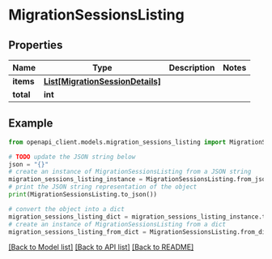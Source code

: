 # MigrationSessionsListing


## Properties

Name | Type | Description | Notes
------------ | ------------- | ------------- | -------------
**items** | [**List[MigrationSessionDetails]**](MigrationSessionDetails.md) |  | 
**total** | **int** |  | 

## Example

```python
from openapi_client.models.migration_sessions_listing import MigrationSessionsListing

# TODO update the JSON string below
json = "{}"
# create an instance of MigrationSessionsListing from a JSON string
migration_sessions_listing_instance = MigrationSessionsListing.from_json(json)
# print the JSON string representation of the object
print(MigrationSessionsListing.to_json())

# convert the object into a dict
migration_sessions_listing_dict = migration_sessions_listing_instance.to_dict()
# create an instance of MigrationSessionsListing from a dict
migration_sessions_listing_from_dict = MigrationSessionsListing.from_dict(migration_sessions_listing_dict)
```
[[Back to Model list]](../README.md#documentation-for-models) [[Back to API list]](../README.md#documentation-for-api-endpoints) [[Back to README]](../README.md)


